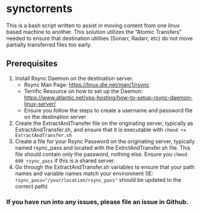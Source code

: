 # synctorrents
This is a bash script written to assist in moving content from one linux based machine to another. This solution utilizes the “Atomic Transfers” needed to ensure that destination utilities (Sonarr, Radarr, etc) do not move partially transferred files too early.

## Prerequisites
1. Install Rsync Daemon on the destination server.
	- Rsync Man Page: https://linux.die.net/man/1/rsync
	- Terrific Resource on how to set up the Daemon: https://www.atlantic.net/vps-hosting/how-to-setup-rsync-daemon-linux-server/
	- Ensure you follow the steps to create a username and password file on the destination server
2.	Create the ExtractAndTransfer file on the originating server, typically as ExtractAndTransfer.sh, and ensure that it is executable with `chmod +x ExtractAndTransfer.sh`
3.	Create a file for your Rsync Password on the originating server, typically named rsync_pass and located with the ExtrctAndTransfer.sh file. This file should contain only the password, nothing else. Ensure you `chmod 600 rsync_pass` if this is a shared server.
4.	Go through the ExtractAndTransfer.sh variables to ensure that your path names and variable names match your environment (IE: `rsync_pass="/your/location/rsync_pass"` should be updated to the correct path)

### If you have run into any issues, please file an issue in Github. 
